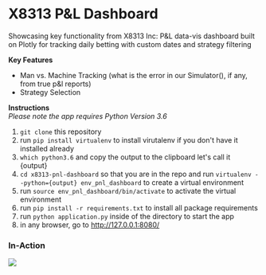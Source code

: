 # X8313 P&L Dashboard
Showcasing key functionality from X8313 Inc: P&L data-vis dashboard built on Plotly for tracking daily betting with custom dates and strategy filtering

**Key Features**

* Man vs. Machine Tracking (what is the error in our Simulator(), if any, from true p&l reports)
* Strategy Selection

**Instructions**<br>
_Please note the app requires Python Version 3.6_

1. `git clone` this repository
1. run `pip install virtualenv` to install virutalenv if you don't have it installed already
1. `which python3.6` and copy the output to the clipboard let's call it {output}
1. `cd x8313-pnl-dashboard` so that you are in the repo and run `virtualenv --python={output} env_pnl_dashboard` to create a virtual environment
1. run `source env_pnl_dashboard/bin/activate` to activate the virtual environment
1. run `pip install -r requirements.txt` to install all package requirements
1. run `python application.py` inside of the directory to start the app
1. in any browser, go to http://127.0.0.1:8080/

### In-Action
![](gif_pnl_dashboard.gif)
